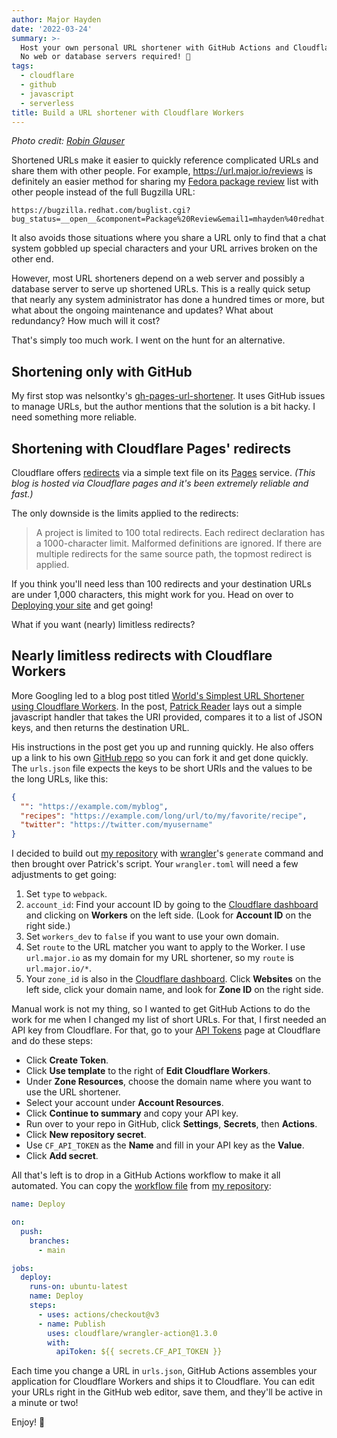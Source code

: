 ```yaml
---
author: Major Hayden
date: '2022-03-24'
summary: >-
  Host your own personal URL shortener with GitHub Actions and Cloudflare Workers.
  No web or database servers required! 🥰
tags:
  - cloudflare
  - github
  - javascript
  - serverless
title: Build a URL shortener with Cloudflare Workers
---
```


_Photo credit: [Robin Glauser](https://unsplash.com/photos/DFqxXsj56Sk)_

Shortened URLs make it easier to quickly reference complicated URLs and share them with
other people. For example, https://url.major.io/reviews is definitely an easier method
for sharing my [Fedora package review] list with other people instead of the full Bugzilla
URL:

```
https://bugzilla.redhat.com/buglist.cgi?bug_status=__open__&component=Package%20Review&email1=mhayden%40redhat.com&emailreporter1=1&emailtype1=substring&list_id=12512813&product=Fedora&query_format=advanced
```

It also avoids those situations where you share a URL only to find that a chat system
gobbled up special characters and your URL arrives broken on the other end.

However, most URL shorteners depend on a web server and possibly a database server to
serve up shortened URLs. This is a really quick setup that nearly any system
administrator has done a hundred times or more, but what about the ongoing maintenance
and updates? What about redundancy? How much will it cost?

That's simply too much work. I went on the hunt for an alternative.

[Fedora package review]: https://docs.fedoraproject.org/en-US/package-maintainers/Package_Review_Process/

## Shortening only with GitHub

My first stop was nelsontky's [gh-pages-url-shortener]. It uses GitHub issues to manage
URLs, but the author mentions that the solution is a bit hacky. I need something more
reliable.

[gh-pages-url-shortener]: https://github.com/nelsontky/gh-pages-url-shortener

## Shortening with Cloudflare Pages' redirects

Cloudflare offers [redirects] via a simple text file on its [Pages] service. _(This blog
is hosted via Cloudflare pages and it's been extremely reliable and fast.)_

The only downside is the limits applied to the redirects:

> A project is limited to 100 total redirects. Each redirect declaration has a
> 1000-character limit. Malformed definitions are ignored. If there are multiple
> redirects for the same source path, the topmost redirect is applied.

If you think you'll need less than 100 redirects and your destination URLs are under
1,000 characters, this might work for you. Head on over to [Deploying your site] and get
going!

What if you want (nearly) limitless redirects?

[Redirects]: https://developers.cloudflare.com/pages/platform/redirects/
[Pages]: https://developers.cloudflare.com/pages/
[Deploying your site]: https://developers.cloudflare.com/pages/framework-guides/deploy-anything/

## Nearly limitless redirects with Cloudflare Workers

More Googling led to a blog post titled [World's Simplest URL Shortener using Cloudflare
Workers]. In the post, [Patrick Reader] lays out a simple javascript handler that takes
the URI provided, compares it to a list of JSON keys, and then returns the destination
URL.

His instructions in the post get you up and running quickly. He also offers up a link to
his own [GitHub repo] so you can fork it and get done quickly. The `urls.json` file
expects the keys to be short URIs and the values to be the long URLs, like this:

```json
{
  "": "https://example.com/myblog",
  "recipes": "https://example.com/long/url/to/my/favorite/recipe",
  "twitter": "https://twitter.com/myusername"
}
```

I decided to build out [my repository] with [wrangler]'s `generate` command and then
brought over Patrick's script. Your `wrangler.toml` will need a few adjustments to get
going:

1. Set `type` to `webpack`.
2. `account_id`: Find your account ID by going to the [Cloudflare
   dashboard] and clicking on **Workers** on the left side.
   (Look for **Account ID** on the right side.)
3. Set `workers_dev` to `false` if you want to use your own domain.
4. Set `route` to the URL matcher you want to apply to the Worker. I use `url.major.io`
   as my domain for my URL shortener, so my `route` is `url.major.io/*`.
5. Your `zone_id` is also in the [Cloudflare dashboard]. Click **Websites** on the left
   side, click your domain name, and look for **Zone ID** on the right side.

Manual work is not my thing, so I wanted to get GitHub Actions to do the work for me
when I changed my list of short URLs. For that, I first needed an API key from
Cloudflare. For that, go to your [API Tokens] page at Cloudflare and do these steps:

* Click **Create Token**.
* Click **Use template** to the right of **Edit Cloudflare Workers**.
* Under **Zone Resources**, choose the domain name where you want to use the URL
  shortener.
* Select your account under **Account Resources**.
* Click **Continue to summary** and copy your API key.
* Run over to your repo in GitHub, click **Settings**, **Secrets**, then **Actions**.
* Click **New repository secret**.
* Use `CF_API_TOKEN` as the **Name** and fill in your API key as the **Value**.
* Click **Add secret**.

All that's left is to drop in a GitHub Actions workflow to make it all automated. You
can copy the [workflow file] from [my repository]:

```yaml
name: Deploy

on:
  push:
    branches:
      - main

jobs:
  deploy:
    runs-on: ubuntu-latest
    name: Deploy
    steps:
      - uses: actions/checkout@v3
      - name: Publish
        uses: cloudflare/wrangler-action@1.3.0
        with:
          apiToken: ${{ secrets.CF_API_TOKEN }}
```

Each time you change a URL in `urls.json`, GitHub Actions assembles your application for
Cloudflare Workers and ships it to Cloudflare. You can edit your URLs right in the
GitHub web editor, save them, and they'll be active in a minute or two!

Enjoy! 🎉

[World's Simplest URL Shortener using Cloudflare Workers]: https://www.pxeger.com/2020-08-06-world%27s-simplest-url-shortener-using-cloudflare-workers/
[Patrick Reader]: https://www.pxeger.com/
[GitHub repo]: https://github.com/pxeger/url-shortener
[my repository]: https://github.com/major/cloudshort
[wrangler]: https://github.com/cloudflare/wrangler
[Cloudflare dashboard]: https://dash.cloudflare.com
[API Tokens]: https://dash.cloudflare.com/profile/api-tokens
[workflow file]: https://github.com/major/cloudshort/blob/main/.github/workflows/deploy.yml
